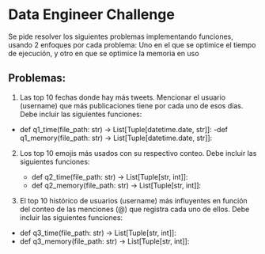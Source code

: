 # Data Engineer Challenge

Se pide resolver los siguientes problemas implementando funciones, usando 2 enfoques por cada problema: Uno en el que se optimice el tiempo de
ejecución, y otro en que se optimice la memoria en uso

## Problemas:
1. Las top 10 fechas donde hay más tweets. Mencionar el usuario (username) que más publicaciones tiene
por cada uno de esos días. Debe incluir las siguientes funciones:
  - def q1_time(file_path: str) -> List[Tuple[datetime.date, str]]:
  -def q1_memory(file_path: str) -> List[Tuple[datetime.date, str]]:

2. Los top 10 emojis más usados con su respectivo conteo. Debe incluir las siguientes funciones:
   - def q2_time(file_path: str) -> List[Tuple[str, int]]:
   - def q2_memory(file_path: str) -> List[Tuple[str, int]]:

3. El top 10 histórico de usuarios (username) más influyentes en función del conteo de las menciones (@)
que registra cada uno de ellos. Debe incluir las siguientes funciones:
  - def q3_time(file_path: str) -> List[Tuple[str, int]]:
  - def q3_memory(file_path: str) -> List[Tuple[str, int]]:
